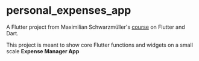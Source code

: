 # personal_expenses_app

A Flutter project from Maximilian Schwarzmüller's [course](https://www.udemy.com/course/learn-flutter-dart-to-build-ios-android-apps) on Flutter and Dart.


This project is meant to show core Flutter functions and widgets on a small scale **Expense Manager App**

